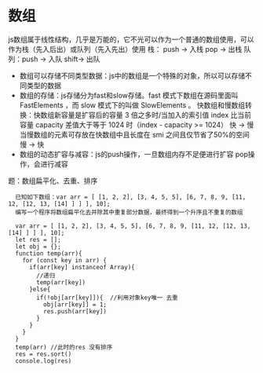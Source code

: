 # 数组
  js数组属于线性结构，几乎是万能的，它不光可以作为一个普通的数组使用，可以作为栈（先入后出）或队列（先入先出）使用 
    栈： push -> 入栈  pop -> 出栈   队列：push -> 入队   shift-> 出队
  * 数组可以存储不同类型数据：js中的数组是一个特殊的对象，所以可以存储不同类型的数据
  * 数组的存储：js存储分为fast和slow存储。fast 模式下数组在源码里面叫 FastElements ，而 slow 模式下的叫做 SlowElements 。
      快数组和慢数组转换：快数组新容量是扩容后的容量 3 倍之多时/当加入的索引值 index 比当前容量 capacity 差值大于等于 1024 时（index - capacity >= 1024） 快 -> 慢
                        当慢数组的元素可存放在快数组中且长度在 smi 之间且仅节省了50%的空间  慢 -> 快
  * 数组的动态扩容与减容：js的push操作，一旦数组内存不足便进行扩容 pop操作，会进行减容
  
  题：数组扁平化、去重、排序
  ```
    已知如下数组：var arr = [ [1, 2, 2], [3, 4, 5, 5], [6, 7, 8, 9, [11, 12, [12, 13, [14] ] ] ], 10];
    编写一个程序将数组扁平化去并除其中重复部分数据，最终得到一个升序且不重复的数组
    
    var arr = [ [1, 2, 2], [3, 4, 5, 5], [6, 7, 8, 9, [11, 12, [12, 13, [14] ] ] ], 10];
    let res = [];
    let obj = {};
    function temp(arr){
      for (const key in arr) {
        if(arr[key] instanceof Array){
          //递归
          temp(arr[key])
        }else{
          if(!obj[arr[key]]){  //利用对象key唯一 去重
            obj[arr[key]] = 1;
            res.push(arr[key])
          }
        }
      }
    }
    temp(arr) //此时的res 没有排序
    res = res.sort()
    console.log(res)
  ```
